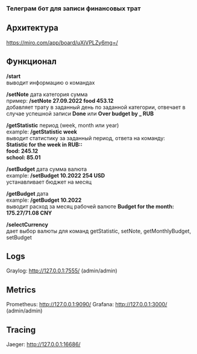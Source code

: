 ### Телеграм бот для записи финансовых трат

## Архитектура
https://miro.com/app/board/uXjVPLZy6mg=/

## Функционал

**/start**\
выводит информацию о командах

**/setNote** дата категория сумма\
пример: **/setNote 27.09.2022 food 453.12**\
добавляет трату в заданный день по заданной категории, отвечает в случае успешной записи **Done** или **Over budget by _ RUB**

**/getStatistic** период (week, month или year)\
example: **/getStatistic week**\
выводит статистику за заданный период, ответа на команду:\
**Statistic for the week in RUB::\
food: 245.12\
school: 85.01**

**/setBudget** дата сумма валюта\
example: **/setBudget 10.2022 254 USD**\
устанавливает бюджет на месяц

**/getBudget** дата\
example: **/getBudget 10.2022**\
выводит расход за месяц рабочей валюте **Budget for the month: 175.27/71.08 CNY**

**/selectCurrency**\
дает выбор валюты для команд getStatistic, setNote, getMonthlyBudget, setBudget

## Logs

Graylog: http://127.0.0.1:7555/ (admin/admin)

## Metrics

Prometheus: http://127.0.0.1:9090/
Grafana: http://127.0.0.1:3000/ (admin/admin)

## Tracing

Jaeger: http://127.0.0.1:16686/
